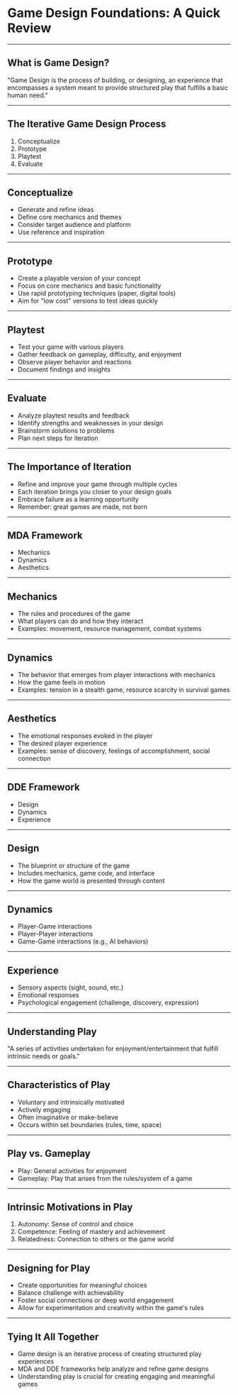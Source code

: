 # Game Design Foundations: A Quick Review

---

## What is Game Design?

"Game Design is the process of building, or designing, an experience that encompasses a system meant to provide structured play that fulfills a basic human need."

---

## The Iterative Game Design Process

1. Conceptualize
2. Prototype
3. Playtest
4. Evaluate

---

## Conceptualize

- Generate and refine ideas
- Define core mechanics and themes
- Consider target audience and platform
- Use reference and inspiration

---

## Prototype

- Create a playable version of your concept
- Focus on core mechanics and basic functionality
- Use rapid prototyping techniques (paper, digital tools)
- Aim for "low cost" versions to test ideas quickly

---

## Playtest

- Test your game with various players
- Gather feedback on gameplay, difficulty, and enjoyment
- Observe player behavior and reactions
- Document findings and insights

---

## Evaluate

- Analyze playtest results and feedback
- Identify strengths and weaknesses in your design
- Brainstorm solutions to problems
- Plan next steps for iteration

---

## The Importance of Iteration

- Refine and improve your game through multiple cycles
- Each iteration brings you closer to your design goals
- Embrace failure as a learning opportunity
- Remember: great games are made, not born

---

## MDA Framework

- Mechanics
- Dynamics
- Aesthetics

---

## Mechanics

- The rules and procedures of the game
- What players can do and how they interact
- Examples: movement, resource management, combat systems

---

## Dynamics

- The behavior that emerges from player interactions with mechanics
- How the game feels in motion
- Examples: tension in a stealth game, resource scarcity in survival games

---

## Aesthetics

- The emotional responses evoked in the player
- The desired player experience
- Examples: sense of discovery, feelings of accomplishment, social connection

---

## DDE Framework

- Design
- Dynamics
- Experience

---

## Design

- The blueprint or structure of the game
- Includes mechanics, game code, and interface
- How the game world is presented through content

---

## Dynamics

- Player-Game interactions
- Player-Player interactions
- Game-Game interactions (e.g., AI behaviors)

---

## Experience

- Sensory aspects (sight, sound, etc.)
- Emotional responses
- Psychological engagement (challenge, discovery, expression)

---

## Understanding Play

"A series of activities undertaken for enjoyment/entertainment that fulfill intrinsic needs or goals."

---

## Characteristics of Play

- Voluntary and intrinsically motivated
- Actively engaging
- Often imaginative or make-believe
- Occurs within set boundaries (rules, time, space)

---

## Play vs. Gameplay

- Play: General activities for enjoyment
- Gameplay: Play that arises from the rules/system of a game

---

## Intrinsic Motivations in Play

1. Autonomy: Sense of control and choice
2. Competence: Feeling of mastery and achievement
3. Relatedness: Connection to others or the game world

---

## Designing for Play

- Create opportunities for meaningful choices
- Balance challenge with achievability
- Foster social connections or deep world engagement
- Allow for experimentation and creativity within the game's rules

---

## Tying It All Together

- Game design is an iterative process of creating structured play experiences
- MDA and DDE frameworks help analyze and refine game designs
- Understanding play is crucial for creating engaging and meaningful games